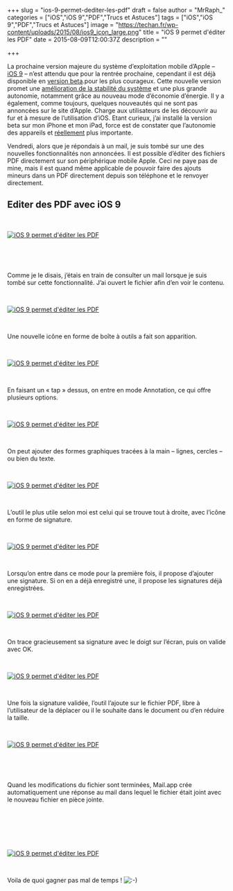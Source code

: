 +++
slug = "ios-9-permet-dediter-les-pdf"
draft = false
author = "MrRaph_"
categories = ["iOS","iOS 9","PDF","Trucs et Astuces"]
tags = ["iOS","iOS 9","PDF","Trucs et Astuces"]
image = "https://techan.fr/wp-content/uploads/2015/08/ios9_icon_large.png"
title = "iOS 9 permet d'éditer les PDF"
date = 2015-08-09T12:00:37Z
description = ""

+++


La prochaine version majeure du système d’exploitation mobile d’Apple – [iOS 9](https://www.apple.com/fr/ios/ios9-preview/) – n’est attendu que pour la rentrée prochaine, cependant il est déjà disponible en [version beta](https://appleseed.apple.com/sp/welcome).pour les plus courageux. Cette nouvelle version promet une [amélioration de la stabilité du système](https://www.apple.com/fr/ios/ios9-preview/#foundation) et une plus grande autonomie, notamment grâce au nouveau mode d’économie d’énergie. Il y a également, comme toujours, quelques nouveautés qui ne sont pas annoncées sur le site d’Apple. Charge aux utilisateurs de les découvrir au fur et à mesure de l’utilisation d’iOS. Etant curieux, j’ai installé la version beta sur mon iPhone et mon iPad, force est de constater que l’autonomie des appareils et <span style="text-decoration: underline;">réellement</span> plus importante.

Vendredi, alors que je répondais à un mail, je suis tombé sur une des nouvelles fonctionnalités non annoncées. Il est possible d’éditer des fichiers PDF directement sur son périphérique mobile Apple. Ceci ne paye pas de mine, mais il est quand même applicable de pouvoir faire des ajouts mineurs dans un PDF directement depuis son téléphone et le renvoyer directement.


## Editer des PDF avec iOS 9

 

[![iOS 9 permet d'éditer les PDF](https://techan.fr/wp-content/uploads/2015/08/IMG_0110.png)](https://techan.fr/wp-content/uploads/2015/08/IMG_0110.png)

 

 

Comme je le disais, j’étais en train de consulter un mail lorsque je suis tombé sur cette fonctionnalité. J’ai ouvert le fichier afin d’en voir le contenu.

 

[![iOS 9 permet d'éditer les PDF](https://techan.fr/wp-content/uploads/2015/08/IMG_0111.png)](https://techan.fr/wp-content/uploads/2015/08/IMG_0111.png)

 

Une nouvelle icône en forme de boîte à outils a fait son apparition.

 

[![iOS 9 permet d'éditer les PDF](https://techan.fr/wp-content/uploads/2015/08/boite_a_outil.png)](https://techan.fr/wp-content/uploads/2015/08/boite_a_outil.png)

 

En faisant un « tap » dessus, on entre en mode Annotation, ce qui offre plusieurs options.

 

[![iOS 9 permet d'éditer les PDF](https://techan.fr/wp-content/uploads/2015/08/IMG_0112.png)](https://techan.fr/wp-content/uploads/2015/08/IMG_0112.png)

 

On peut ajouter des formes graphiques tracées à la main – lignes, cercles – ou bien du texte.

 

[![iOS 9 permet d'éditer les PDF](https://techan.fr/wp-content/uploads/2015/08/IMG_0114.png)](https://techan.fr/wp-content/uploads/2015/08/IMG_0114.png)

 

L’outil le plus utile selon moi est celui qui se trouve tout à droite, avec l’icône en forme de signature.

 

[![iOS 9 permet d'éditer les PDF](https://techan.fr/wp-content/uploads/2015/08/signature.png)](https://techan.fr/wp-content/uploads/2015/08/signature.png)

 

Lorsqu’on entre dans ce mode pour la première fois, il propose d’ajouter une signature. Si on en a déjà enregistré une, il propose les signatures déjà enregistrées.

 

[![iOS 9 permet d'éditer les PDF](https://techan.fr/wp-content/uploads/2015/08/IMG_0115.png)](https://techan.fr/wp-content/uploads/2015/08/IMG_0115.png)

 

On trace gracieusement sa signature avec le doigt sur l’écran, puis on valide avec OK.

 

[![iOS 9 permet d'éditer les PDF](https://techan.fr/wp-content/uploads/2015/08/IMG_0116.png)](https://techan.fr/wp-content/uploads/2015/08/IMG_0116.png)

 

Une fois la signature validée, l’outil l’ajoute sur le fichier PDF, libre à l’utilisateur de la déplacer ou il le souhaite dans le document ou d’en réduire la taille.

 

[![iOS 9 permet d'éditer les PDF](https://techan.fr/wp-content/uploads/2015/08/IMG_0117.png)](https://techan.fr/wp-content/uploads/2015/08/IMG_0117.png)

 

 

Quand les modifications du fichier sont terminées, Mail.app crée automatiquement une réponse au mail dans lequel le fichier était joint avec le nouveau fichier en pièce jointe.

 

 

 

[![iOS 9 permet d'éditer les PDF](https://techan.fr/wp-content/uploads/2015/08/IMG_0118.jpeg)](https://techan.fr/wp-content/uploads/2015/08/IMG_0118.jpeg)

 

Voila de quoi gagner pas mal de temps ! ![:-)](http://blog.techan.fr/wp-includes/images/smilies/simple-smile.png)


